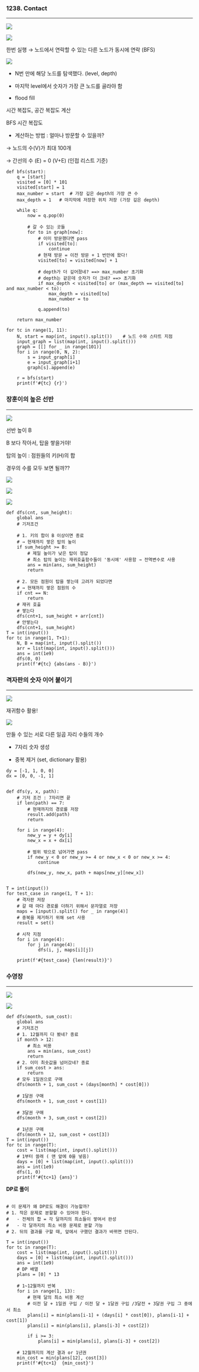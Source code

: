 ### **1238. Contact**
---

![](https://velog.velcdn.com/images/lurelight/post/fde88eae-7d5e-4e18-9b43-003f6f469207/image.png)

![](https://velog.velcdn.com/images/lurelight/post/69c3fccb-b825-4bde-ad43-e1938a9584ce/image.png)

한번 실행 → 노드에서 연락할 수 있는 다른 노드가 동시에 연락 (BFS)

![](https://velog.velcdn.com/images/lurelight/post/eeb756b6-573c-4d43-8c91-3f877b5e5b69/image.png)

- N번 만에 해당 노드를 탐색했다. (level, depth)

- 마지막 level에서 숫자가 가장 큰 노드를 골라야 함

- flood fill

시간 복잡도, 공간 복잡도 계산

BFS 시간 복잡도

- 계산하는 방법 : 얼마나 방문할 수 있을까?

→ 노드의 수(V)가 최대 100개

→ 간선의 수 (E) = 0 (V+E) (인접 리스트 기준)

```
def bfs(start):
    q = [start]
    visited = [0] * 101
    visited[start] = 1
    max_number = start  # 가장 깊은 depth의 가장 큰 수
    max_depth = 1   # 마지막에 저장한 위치 저장 (가장 깊은 depth)

    while q:
        now = q.pop(0)

        # 갈 수 있는 곳들
        for to in graph[now]:
            # 이미 방문했다면 pass
            if visited[to]:
                continue
            # 현재 방문 = 이전 방문 + 1 번만에 왔다!
            visited[to] = visited[now] + 1

            # depth가 더 깊어졌네? ==> max_number 초기화
            # depth는 같은데 숫자가 더 크네? ==> 초기화
            if max_depth < visited[to] or (max_depth == visited[to] and max_number < to):
                max_depth = visited[to]
                max_number = to

            q.append(to)

    return max_number

for tc in range(1, 11):
    N, start = map(int, input().split())    # 노드 수와 스타트 지점
    input_graph = list(map(int, input().split()))
    graph = [[] for _ in range(101)]
    for i in range(0, N, 2):
        s = input_graph[i]
        e = input_graph[i+1]
        graph[s].append(e)

    r = bfs(start)
    print(f'#{tc} {r}')
```

### **장훈이의 높은 선반**
---

![](https://velog.velcdn.com/images/lurelight/post/98de4e36-47bd-40c8-8f59-5c26a670e738/image.png)

선반 높이 B

B 보다 작아서, 탑을 쌓을거야!

탑의 높이 : 점원들의 키(H)의 합

경우의 수를 모두 보면 될까??

![](https://velog.velcdn.com/images/lurelight/post/eb4c76b3-e4cf-4904-bad3-7c1a04a1b27d/image.png)

![](https://velog.velcdn.com/images/lurelight/post/86105dc2-6999-4156-83e4-f9581f8a5830/image.png)

![](https://velog.velcdn.com/images/lurelight/post/169eda1a-7c50-4417-9d72-34c6249dc9a5/image.png)

```
def dfs(cnt, sum_height):
    global ans
    # 기저조건

    # 1. 키의 합이 B 이상이면 종료
    # → 현재까지 쌓은 탑의 높이
    if sum_height >= B:
        # 제일 높이가 낮은 탑이 정답
        # 최소 탑의 높이는 재귀호출함수들이 '동시에' 사용함 → 전역변수로 사용
        ans = min(ans, sum_height)
        return

    # 2. 모든 점원이 탑을 쌓는데 고려가 되었다면
    # → 현재까지 쌓은 점원의 수
    if cnt == N:
        return
    # 재귀 호출
    # 쌓는다
    dfs(cnt+1, sum_height + arr[cnt])
    # 안쌓는다
    dfs(cnt+1, sum_height)
T = int(input())
for tc in range(1, T+1):
    N, B = map(int, input().split())
    arr = list(map(int, input().split()))
    ans = int(1e9)
    dfs(0, 0)
    print(f'#{tc} {abs(ans - B)}')
```

### **격자판의 숫자 이어 붙이기**
---

![](https://velog.velcdn.com/images/lurelight/post/e05af3d1-0702-4d4e-a093-01a23687989e/image.png)

재귀함수 활용!

![](https://velog.velcdn.com/images/lurelight/post/e4970e2a-27e8-4e4c-9c91-9fea198d6387/image.png)

만들 수 있는 서로 다른 일곱 자리 수들의 개수

- 7자리 숫자 생성

- 중복 제거 (set, dictionary 활용)

```
dy = [-1, 1, 0, 0]
dx = [0, 0, -1, 1]


def dfs(y, x, path):
    # 기저 조건 : 7자리면 끝
    if len(path) == 7:
        # 현재까지의 경로를 저장
        result.add(path)
        return

    for i in range(4):
        new_y = y + dy[i]
        new_x = x + dx[i]

        # 범위 밖으로 넘어가면 pass
        if new_y < 0 or new_y >= 4 or new_x < 0 or new_x >= 4:
            continue

        dfs(new_y, new_x, path + maps[new_y][new_x])


T = int(input())
for test_case in range(1, T + 1):
    # 격자판 저장
    # 갈 때 마다 경로를 더하기 위해서 문자열로 저장
    maps = [input().split() for _ in range(4)]
    # 중복을 제거하기 위해 set 사용
    result = set()

    # 시작 지점
    for i in range(4):
        for j in range(4):
            dfs(i, j, maps[i][j])

    print(f'#{test_case} {len(result)}')
```

### **수영장**
---

![](https://velog.velcdn.com/images/lurelight/post/db5cddb3-0260-4730-afe7-3f34c5447a97/image.png)

![](https://velog.velcdn.com/images/lurelight/post/78605f06-c809-4366-be68-eea825bc40f2/image.png)

```
def dfs(month, sum_cost):
    global ans
    # 기저조건
    # 1. 12월까지 다 봤네? 종료
    if month > 12:
        # 최소 비용
        ans = min(ans, sum_cost)
        return
    # 2. 이미 최솟값을 넘어갔네? 종료
    if sum_cost > ans:
        return
    # 모두 1일권으로 구매
    dfs(month + 1, sum_cost + (days[month] * cost[0]))

    # 1달권 구매
    dfs(month + 1, sum_cost + cost[1])

    # 3달권 구매
    dfs(month + 3, sum_cost + cost[2])

    # 1년권 구매
    dfs(month + 12, sum_cost + cost[3])
T = int(input())
for tc in range(T):
    cost = list(map(int, input().split()))
    # 1부터 쓸래 ( 맨 앞에 0을 넣음)
    days = [0] + list(map(int, input().split()))
    ans = int(1e9)
    dfs(1, 0)
    print(f'#{tc+1} {ans}')

```

**DP로 풀이**

```

# 이 문제가 왜 DP로도 해결이 가능할까?
# 1. 작은 문제로 분할할 수 있어야 한다.
#   - 전체의 합 = 각 달까지의 최소들이 쌓여서 완성
#   - 각 달까지의 최소 비용 문제로 분할 가능
# 2. 뒤의 결과를 구할 때, 앞에서 구했던 결과가 바뀌면 안된다.

T = int(input())
for tc in range(T):
    cost = list(map(int, input().split()))
    days = [0] + list(map(int, input().split()))
    ans = int(1e9)
    # DP 배열
    plans = [0] * 13

    # 1~12월까지 반복
    for i in range(1, 13):
        # 현재 달의 최소 비용 계산
        # 이전 달 + 1일권 구입 / 이전 달 + 1달권 구입 /3달전 + 3달권 구입 그 중에서 최소
        plans[i] = min(plans[i-1] + (days[i] * cost[0]), plans[i-1] + cost[1])
        plans[i] = min(plans[i], plans[i-3] + cost[2])

        if i >= 3:
            plans[i] = min(plans[i], plans[i-3] + cost[2])

    # 12월까지의 계산 결과 or 1년권
    min_cost = min(plans[12], cost[3])
    print(f'#{tc+1}  {min_cost}')
```
